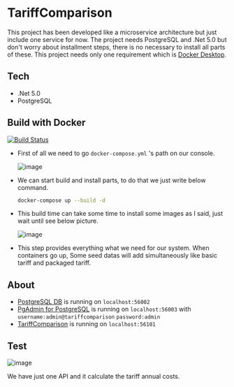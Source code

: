# TariffComparison
This project has been developed like a microservice architecture but just include one service for now. The project needs PostgreSQL and .Net 5.0 but don't worry about installment steps, there is no necessary to install all parts of these. This project needs only one requirement which is [Docker Desktop](https://www.docker.com/products/docker-desktop).

## Tech
- .Net 5.0
- PostgreSQL

## Build with Docker
[![Build Status](https://travis-ci.org/joemccann/dillinger.svg?branch=master)](https://travis-ci.org/joemccann/dillinger)
- First of all we need to go `docker-compose.yml` 's path on our console.

     ![image](https://user-images.githubusercontent.com/38660944/165913810-643f802c-f64a-4bdf-9da2-b0eb6a544451.png)
     
- We can start build and install parts,  to do that we just write below command.
  ```sh
  docker-compose up --build -d 
  ```
- This build time can take some time to install some images as I said, just wait until see below picture.

     ![image](https://user-images.githubusercontent.com/38660944/165913928-0ff37524-3d15-4fa4-a077-4b9ab29b053e.png)

- This step provides everything what we need for our system. When containers go up, Some seed datas will add simultaneously like basic tariff and packaged tariff.

## About
- [PostgreSQL DB](http://localhost:56002) is running on   `localhost:56002`
- [PgAdmin for PostgreSQL](http://localhost:56003/) is running on `localhost:56003` with `username:admin@tariffcomparison` `password:admin`
- [TariffComparison](http://localhost:56101/swagger) is running on `localhost:56101`

## Test  
  ![image](https://user-images.githubusercontent.com/38660944/165914455-6cf95f96-6ee0-494a-a7a3-4f752d22e5d3.png)
  
  We have just one API and it calculate the tariff annual costs.


